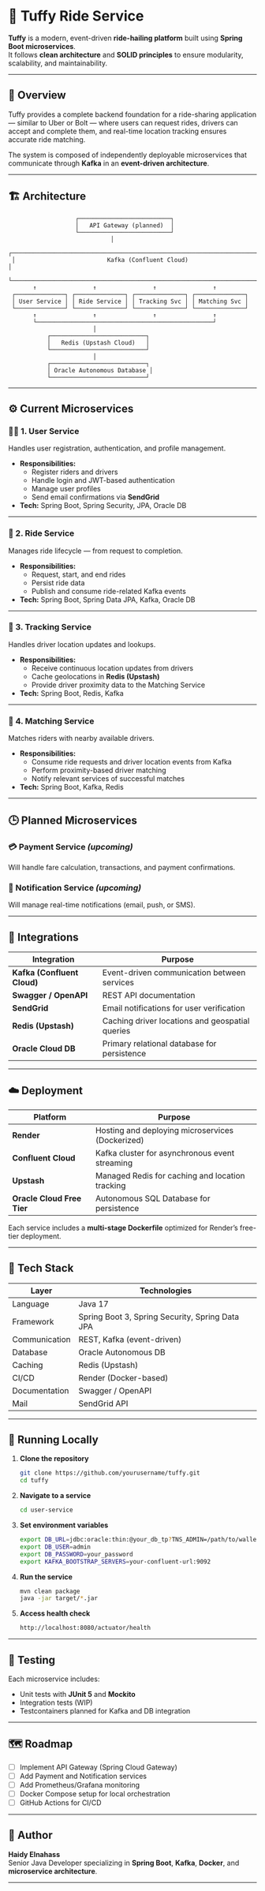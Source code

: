 # 🚗 Tuffy Ride Service

**Tuffy** is a modern, event-driven **ride-hailing platform** built using **Spring Boot microservices**.  
It follows **clean architecture** and **SOLID principles** to ensure modularity, scalability, and maintainability.

---

## 🧩 Overview

Tuffy provides a complete backend foundation for a ride-sharing application — similar to Uber or Bolt — where users can request rides, drivers can accept and complete them, and real-time location tracking ensures accurate ride matching.

The system is composed of independently deployable microservices that communicate through **Kafka** in an **event-driven architecture**.

---

## 🏗️ Architecture

```
                   ┌──────────────────────────┐
                   │   API Gateway (planned)  │
                   └──────────────────────────┘
                             │
 ┌─────────────────────────────────────────────────────────────────────┐
 │                          Kafka (Confluent Cloud)                    │
 └─────────────────────────────────────────────────────────────────────┘
       ↑                ↑                ↑                ↑
 ┌──────────────┐ ┌──────────────┐ ┌──────────────┐ ┌──────────────┐
 │ User Service │ │ Ride Service │ │ Tracking Svc │ │ Matching Svc │
 └──────────────┘ └──────────────┘ └──────────────┘ └──────────────┘
       ↑                ↑                ↑                ↑
       └──────────────────────────────────────────────────┘
                        │
           ┌───────────────────────────┐
           │   Redis (Upstash Cloud)   │
           └───────────────────────────┘
                        │
           ┌───────────────────────────┐
           │ Oracle Autonomous Database │
           └───────────────────────────┘
```

---

## ⚙️ Current Microservices

### 🧍‍♀️ 1. User Service
Handles user registration, authentication, and profile management.

- **Responsibilities:**
  - Register riders and drivers
  - Handle login and JWT-based authentication
  - Manage user profiles
  - Send email confirmations via **SendGrid**
- **Tech:** Spring Boot, Spring Security, JPA, Oracle DB

---

### 🚕 2. Ride Service
Manages ride lifecycle — from request to completion.

- **Responsibilities:**
  - Request, start, and end rides
  - Persist ride data
  - Publish and consume ride-related Kafka events
- **Tech:** Spring Boot, Spring Data JPA, Kafka, Oracle DB

---

### 📍 3. Tracking Service
Handles driver location updates and lookups.

- **Responsibilities:**
  - Receive continuous location updates from drivers
  - Cache geolocations in **Redis (Upstash)**
  - Provide driver proximity data to the Matching Service
- **Tech:** Spring Boot, Redis, Kafka

---

### 🔄 4. Matching Service
Matches riders with nearby available drivers.

- **Responsibilities:**
  - Consume ride requests and driver location events from Kafka
  - Perform proximity-based driver matching
  - Notify relevant services of successful matches
- **Tech:** Spring Boot, Kafka, Redis

---

## 🕒 Planned Microservices

### 💳 Payment Service *(upcoming)*
Will handle fare calculation, transactions, and payment confirmations.

### 🔔 Notification Service *(upcoming)*
Will manage real-time notifications (email, push, or SMS).

---

## 🔌 Integrations

| Integration | Purpose |
|--------------|----------|
| **Kafka (Confluent Cloud)** | Event-driven communication between services |
| **Swagger / OpenAPI** | REST API documentation |
| **SendGrid** | Email notifications for user verification |
| **Redis (Upstash)** | Caching driver locations and geospatial queries |
| **Oracle Cloud DB** | Primary relational database for persistence |

---

## ☁️ Deployment

| Platform | Purpose |
|-----------|----------|
| **Render** | Hosting and deploying microservices (Dockerized) |
| **Confluent Cloud** | Kafka cluster for asynchronous event streaming |
| **Upstash** | Managed Redis for caching and location tracking |
| **Oracle Cloud Free Tier** | Autonomous SQL Database for persistence |

Each service includes a **multi-stage Dockerfile** optimized for Render’s free-tier deployment.

---

## 🧰 Tech Stack

| Layer | Technologies |
|-------|---------------|
| Language | Java 17 |
| Framework | Spring Boot 3, Spring Security, Spring Data JPA |
| Communication | REST, Kafka (event-driven) |
| Database | Oracle Autonomous DB |
| Caching | Redis (Upstash) |
| CI/CD | Render (Docker-based) |
| Documentation | Swagger / OpenAPI |
| Mail | SendGrid API |

---

## 🚀 Running Locally

1. **Clone the repository**
   ```bash
   git clone https://github.com/yourusername/tuffy.git
   cd tuffy
   ```

2. **Navigate to a service**
   ```bash
   cd user-service
   ```

3. **Set environment variables**
   ```bash
   export DB_URL=jdbc:oracle:thin:@your_db_tp?TNS_ADMIN=/path/to/wallet
   export DB_USER=admin
   export DB_PASSWORD=your_password
   export KAFKA_BOOTSTRAP_SERVERS=your-confluent-url:9092
   ```

4. **Run the service**
   ```bash
   mvn clean package
   java -jar target/*.jar
   ```

5. **Access health check**
   ```bash
   http://localhost:8080/actuator/health
   ```

---

## 🧪 Testing

Each microservice includes:
- Unit tests with **JUnit 5** and **Mockito**
- Integration tests (WIP)
- Testcontainers planned for Kafka and DB integration

---

## 🗺️ Roadmap

- [ ] Implement API Gateway (Spring Cloud Gateway)
- [ ] Add Payment and Notification services
- [ ] Add Prometheus/Grafana monitoring
- [ ] Docker Compose setup for local orchestration
- [ ] GitHub Actions for CI/CD

---

## 👤 Author

**Haidy Elnahass**  
Senior Java Developer specializing in **Spring Boot**, **Kafka**, **Docker**, and **microservice architecture**.

---
